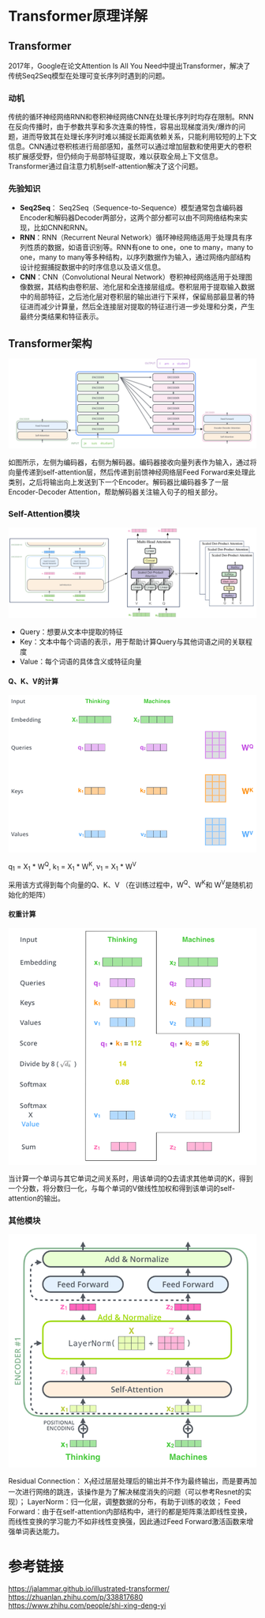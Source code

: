 # Transformer原理详解
## Transformer
2017年，Google在论文Attention Is All You Need中提出Transformer，解决了传统Seq2Seq模型在处理可变长序列时遇到的问题。

### 动机
传统的循环神经网络RNN和卷积神经网络CNN在处理长序列时均存在限制。RNN在反向传播时，由于参数共享和多次连乘的特性，容易出现梯度消失/爆炸的问题，进而导致其在处理长序列时难以捕捉长距离依赖关系，只能利用较短的上下文信息。CNN通过卷积核进行局部感知，虽然可以通过增加层数和使用更大的卷积核扩展感受野，但仍倾向于局部特征提取，难以获取全局上下文信息。Transformer通过自注意力机制self-attention解决了这个问题。

### 先验知识
- **Seq2Seq**： Seq2Seq（Sequence-to-Sequence）模型通常包含编码器Encoder和解码器Decoder两部分，这两个部分都可以由不同网络结构来实现，比如CNN和RNN。
- **RNN**：RNN（Recurrent Neural Network）循环神经网络适用于处理具有序列性质的数据，如语音识别等。RNN有one to one，one to many，many to one，many to many等多种结构，以序列数据作为输入，通过网络内部结构设计挖掘捕捉数据中的时序信息以及语义信息。
- **CNN**：CNN（Convolutional Neural Network）卷积神经网络适用于处理图像数据，其结构由卷积层、池化层和全连接层组成。卷积层用于提取输入数据中的局部特征，之后池化层对卷积层的输出进行下采样，保留局部最显著的特征进而减少计算量，然后全连接层对提取的特征进行进一步处理和分类，产生最终分类结果和特征表示。

## Transformer架构
![](images/arch.png)

如图所示，左侧为编码器，右侧为解码器。编码器接收向量列表作为输入，通过将向量传递到self-attention层，然后传递到前馈神经网络层Feed Forward来处理此类别，之后将输出向上发送到下一个Encoder。解码器比编码器多了一层Encoder-Decoder Attention，帮助解码器关注输入句子的相关部分。

### Self-Attention模块
![](images/self-attention.png)

- Query：想要从文本中提取的特征
- Key：文本中每个词语的表示，用于帮助计算Query与其他词语之间的关联程度
- Value：每个词语的具体含义或特征向量

#### Q、K、V的计算
![](images/qkv.png)

q<sub>1</sub>  = X<sub>1</sub> * W<sup>Q</sup>, k<sub>1</sub> = X<sub>1</sub> * W<sup>K</sup>, v<sub>1</sub> = X<sub>1</sub> * W<sup>V</sup>

采用该方式得到每个向量的Q、K、V
（在训练过程中，W<sup>Q</sup>、W<sup>K</sup>和 W<sup>V</sup>是随机初始化的矩阵）

#### 权重计算
![](images/weight.png)

当计算一个单词与其它单词之间关系时，用该单词的Q去请求其他单词的K，得到一个分数，将分数归一化，与每个单词的V做线性加权和得到该单词的self-attention的输出。

### 其他模块
![](images/other.png)

Residual Connection： X<sub>1</sub>经过层层处理后的输出并不作为最终输出，而是要再加一次进行网络的跳连，该操作是为了解决梯度消失的问题（可以参考Resnet的实现）；
LayerNorm：归一化层，调整数据的分布，有助于训练的收敛；
Feed Forward：由于在self-attention内部结构中，进行的都是矩阵乘法即线性变换，而线性变换的学习能力不如非线性变换强，因此通过Feed Forward激活函数来增强单词表达能力。

# 参考链接
https://jalammar.github.io/illustrated-transformer/
https://zhuanlan.zhihu.com/p/338817680
https://www.zhihu.com/people/shi-xing-deng-yi

